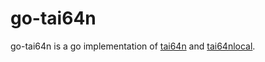 # go-tai64n

go-tai64n is a go implementation of [tai64n](http://cr.yp.to/daemontools/tai64n.html) and [tai64nlocal](http://cr.yp.to/daemontools/tai64nlocal.html).

